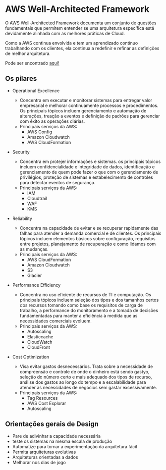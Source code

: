 # AWS Well-Architected Framework

O AWS Well-Architected Framework documenta um conjunto de questões fundamentais que permitem entender se uma arquitetura específica está devidamente alinhada com as melhores práticas de Cloud.

Como a AWS continua envolvida e tem um aprendizado contínuo trabalhando com os clientes, ela continua a redefinir e refinar as definições de melhor arquitetura.

Pode ser encontrado [aqui!](https://aws.amazon.com/architecture/well-architected/?wa-lens-whitepapers.sort-by=item.additionalFields.sortDate&wa-lens-whitepapers.sort-order=desc)

## Os pilares

* Operational Excellence
  * Concentra em executar e monitorar sistemas para entregar valor empresarial e melhorar continuamente processos e procedimentos. Os principais tópicos incluem gerenciamento e automação de alterações, treação a eventos e definição de padrões para gerenciar com êxito as operações diárias.
  * Principais serviços da AWS:
    * AWS Config
    * Amazon Cloudwatch
    * AWS CloudFormation

* Security
  * Concentra em protejer informações e sistemas. os principais tópicos incluem confidencialidade e integridade de dados, identificação e gerenciamento de quem pode fazer o que com o gerenciamento de privilégios, proteção de sistemas e estabelecimento de controles para detectar eventos de segurança.
  * Principais serviços da AWS:
    * IAM
    * Cloudtrail
    * WAF
    * KMS

* Reliability
  * Concentra na capacidade de evitar e se recuperar rapidamente das falhas para atender a demanda comercial e de clientes. Os principais tópicos incluem elementos básicos sobre configuração, requisitos entre projetos, planejamento de recuperação e como lidamos com as mudanças.
  * Principais serviços da AWS:
    * AWS CloudFormation
    * Amazon Cloudwatch
    * S3
    * Glacier

* Performance Efficiency
  * Concentra no uso eficiente de recursos de TI e computação. Os principais tópicos incluem seleção dos tipos e dos tamanhos certos dos recursos tomando como base os requisitos de carga de trabalho, a performance do monitoramento e a tomada de decisões fundamentadas para manter a eficiência à medida que as necessidades comerciais evoluem.
  * Principais serviços da AWS:
    * Autoscaling
    * Elasticcache
    * CloudWatch
    * CloudFront

* Cost Optimization
  * Visa evitar gastos desnecessários. Trata sobre a necessidade de compreensão e controle de onde o dinheiro está sendo gastyo, seleção do número certo e mais adequado dos tipos de recurso, análise dos gastos ao longo do tempo e a escalabilidade para atender às necessidades de negócios sem gastar excessivamente.
  * Principais serviços da AWS:
    * Tag Resources
    * AWS Cost Explorar
    * Autoscaling

## Orientações gerais de Design

* Pare de adivinhar a capacidade necessária
* teste os sistemas na mesma escala de produção
* Automatize para tornar a experimentação da arquitetura fácil
* Permita arquiteturas evolutivas
* Arquiteturas orientadas a dados
* Melhorar nos dias de jogo